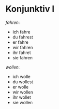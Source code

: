 # Konjunktiv I

_fahren_:

- ich fahre
- du fahrest
- er fahre
- wir fahren
- ihr fahret
- sie fahren

_wollen_:

- ich wolle
- du wollest
- er wolle
- wir wollen
- ihr wollet
- sie wollen
